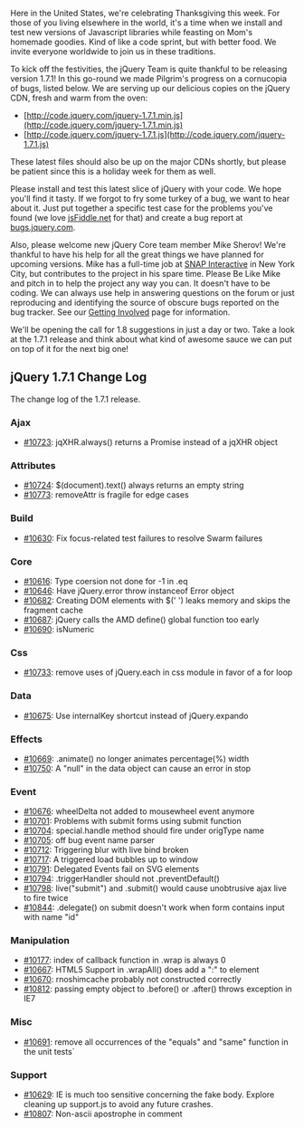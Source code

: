 Here in the United States, we're celebrating Thanksgiving this week. For
those of you living elsewhere in the world, it's a time when we install
and test new versions of Javascript libraries while feasting on Mom's
homemade goodies. Kind of like a code sprint, but with better food. We
invite everyone worldwide to join us in these traditions.

To kick off the festivities, the jQuery Team is quite thankful to be
releasing version 1.7.1! In this go-round we made Pilgrim's progress on
a cornucopia of bugs, listed below. We are serving up our delicious
copies on the jQuery CDN, fresh and warm from the oven:

-   [http://code.jquery.com/jquery-1.7.1.min.js](http://code.jquery.com/jquery-1.7.1.min.js)
-   [http://code.jquery.com/jquery-1.7.1.js](http://code.jquery.com/jquery-1.7.1.js)

These latest files should also be up on the major CDNs shortly, but
please be patient since this is a holiday week for them as well.

Please install and test this latest slice of jQuery with your code. We
hope you'll find it tasty. If we forgot to fry some turkey of a bug, we
want to hear about it. Just put together a specific test case for the
problems you've found (we love [jsFiddle.net](http://jsFiddle.net) for
that) and create a bug report at
[bugs.jquery.com](http://bugs.jquery.com).

Also, please welcome new jQuery Core team member Mike Sherov! We're
thankful to have his help for all the great things we have planned for
upcoming versions. Mike has a full-time job at [SNAP
Interactive](%20http://devblog.snap-interactive.com/) in New York City,
but contributes to the project in his spare time. Please Be Like Mike
and pitch in to help the project any way you can. It doesn't have to be
coding. We can always use help in answering questions on the forum or
just reproducing and identifying the source of obscure bugs reported on
the bug tracker. See our [Getting
Involved](http://docs.jquery.com/Getting_Involved) page for information.

We'll be opening the call for 1.8 suggestions in just a day or two. Take
a look at the 1.7.1 release and think about what kind of awesome sauce
we can put on top of it for the next big one!

jQuery 1.7.1 Change Log
-----------------------

The change log of the 1.7.1 release.

### Ajax

-   [\#10723](http://bugs.jquery.com/ticket/10723): jqXHR.always()
    returns a Promise instead of a jqXHR object

### Attributes

-   [\#10724](http://bugs.jquery.com/ticket/10724): \$(document).text()
    always returns an empty string
-   [\#10773](http://bugs.jquery.com/ticket/10773): removeAttr is
    fragile for edge cases

### Build

-   [\#10630](http://bugs.jquery.com/ticket/10630): Fix focus-related
    test failures to resolve Swarm failures

### Core

-   [\#10616](http://bugs.jquery.com/ticket/10616): Type coersion not
    done for -1 in .eq
-   [\#10646](http://bugs.jquery.com/ticket/10646): Have jQuery.error
    throw instanceof Error object
-   [\#10682](http://bugs.jquery.com/ticket/10682): Creating DOM
    elements with \$(' ') leaks memory and skips the fragment cache
-   [\#10687](http://bugs.jquery.com/ticket/10687): jQuery calls the AMD
    define() global function too early
-   [\#10690](http://bugs.jquery.com/ticket/10690): isNumeric

### Css

-   [\#10733](http://bugs.jquery.com/ticket/10733): remove uses of
    jQuery.each in css module in favor of a for loop

### Data

-   [\#10675](http://bugs.jquery.com/ticket/10675): Use internalKey
    shortcut instead of jQuery.expando

### Effects

-   [\#10669](http://bugs.jquery.com/ticket/10669): .animate() no longer
    animates percentage(%) width
-   [\#10750](http://bugs.jquery.com/ticket/10750): A "null" in the data
    object can cause an error in stop

### Event

-   [\#10676](http://bugs.jquery.com/ticket/10676): wheelDelta not added
    to mousewheel event anymore
-   [\#10701](http://bugs.jquery.com/ticket/10701): Problems with submit
    forms using submit function
-   [\#10704](http://bugs.jquery.com/ticket/10704): special.handle
    method should fire under origType name
-   [\#10705](http://bugs.jquery.com/ticket/10705): off bug event name
    parser
-   [\#10712](http://bugs.jquery.com/ticket/10712): Triggering blur with
    live bind broken
-   [\#10717](http://bugs.jquery.com/ticket/10717): A triggered load
    bubbles up to window
-   [\#10791](http://bugs.jquery.com/ticket/10791): Delegated Events
    fail on SVG elements
-   [\#10794](http://bugs.jquery.com/ticket/10794): .triggerHandler
    should not .preventDefault()
-   [\#10798](http://bugs.jquery.com/ticket/10798): live("submit") and
    .submit() would cause unobtrusive ajax live to fire twice
-   [\#10844](http://bugs.jquery.com/ticket/10844): .delegate() on
    submit doesn't work when form contains input with name "id"

### Manipulation

-   [\#10177](http://bugs.jquery.com/ticket/10177): index of callback
    function in .wrap is always 0
-   [\#10667](http://bugs.jquery.com/ticket/10667): HTML5 Support in
    .wrapAll() does add a ":" to element
-   [\#10670](http://bugs.jquery.com/ticket/10670): rnoshimcache
    probably not constructed correctly
-   [\#10812](http://bugs.jquery.com/ticket/10812): passing empty object
    to .before() or .after() throws exception in IE7

### Misc

-   [\#10691](http://bugs.jquery.com/ticket/10691): remove all
    occurrences of the "equals" and "same" function in the unit tests\`

### Support

-   [\#10629](http://bugs.jquery.com/ticket/10629): IE is much too
    sensitive concerning the fake body. Explore cleaning up support.js
    to avoid any future crashes.
-   [\#10807](http://bugs.jquery.com/ticket/10807): Non-ascii apostrophe
    in comment

